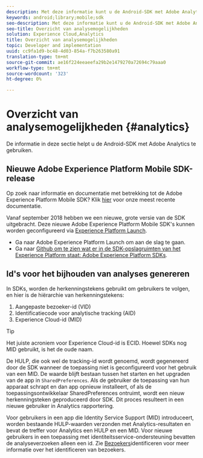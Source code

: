 ```yaml
---
description: Met deze informatie kunt u de Android-SDK met Adobe Analytics gebruiken.
keywords: android;library;mobile;sdk
seo-description: Met deze informatie kunt u de Android-SDK met Adobe Analytics gebruiken.
seo-title: Overzicht van analysemogelijkheden
solution: Experience Cloud,Analytics
title: Overzicht van analysemogelijkheden
topic: Developer and implementation
uuid: cc9fa1d9-bc48-4d03-854a-f7b263580a91
translation-type: tm+mt
source-git-commit: ae16f224eeaeefa29b2e1479270a72694c79aaa0
workflow-type: tm+mt
source-wordcount: '323'
ht-degree: 0%

---
```



# Overzicht van analysemogelijkheden {#analytics}

De informatie in deze sectie helpt u de Android-SDK met Adobe Analytics te gebruiken.

## Nieuwe Adobe Experience Platform Mobile SDK-release

Op zoek naar informatie en documentatie met betrekking tot de Adobe Experience Platform Mobile SDK? Klik [hier](https://aep-sdks.gitbook.io/docs/) voor onze meest recente documentatie.

Vanaf september 2018 hebben we een nieuwe, grote versie van de SDK uitgebracht. Deze nieuwe Adobe Experience Platform Mobile SDK&#39;s kunnen worden geconfigureerd via [Experience Platform Launch](https://www.adobe.com/experience-platform/launch.html).

* Ga naar Adobe Experience Platform Launch om aan de slag te gaan.
* Ga naar [Github om te zien wat er in de SDK-opslagruimten van het Experience Platform staat: Adobe Experience Platform SDKs](https://github.com/Adobe-Marketing-Cloud/acp-sdks).

## Id&#39;s voor het bijhouden van analyses genereren

In SDKs, worden de herkenningstekens gebruikt om gebruikers te volgen, en hier is de hiërarchie van herkenningstekens:

1. Aangepaste bezoeker-id (VID)
2. Identificatiecode voor analytische tracking (AID)
3. Experience Cloud-id (MID)

>[!TIP]
>
>Het juiste acroniem voor Experience Cloud-id is ECID. Hoewel SDKs nog MID gebruikt, is het de oude naam.

De HULP, die ook wel de tracking-id wordt genoemd, wordt gegenereerd door de SDK wanneer de toepassing niet is geconfigureerd voor het gebruik van een MID. De waarde blijft bestaan tussen het starten en het upgraden van de app in `SharedPreferences`. Als de gebruiker de toepassing van hun apparaat schrapt en dan app opnieuw installeert, of als de toepassingsontwikkelaar SharedPreferences ontruimt, wordt een nieuw herkenningsteken geproduceerd door SDK. Dit proces resulteert in een nieuwe gebruiker in Analytics rapportering.

Voor gebruikers in een app die Identity Service Support (MID) introduceert, worden bestaande HULP-waarden verzonden met Analytics-resultaten en bevat de treffer voor Analytics een HULP en een MID. Voor nieuwe gebruikers in een toepassing met identiteitsservice-ondersteuning bevatten de analyseverzoeken alleen een id. Zie [Bezoekers](https://docs.adobe.com/content/help/en/analytics/export/analytics-data-feed/data-feed-contents/datafeeds-visid.html)identificeren voor meer informatie over het identificeren van bezoekers.